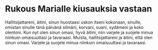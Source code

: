 # Rukous Marialle kiusauksia vastaan

Hallitsijattareni, äitini, sinun huostaasi uskon itseni kokonaan, sinulle, omistan sinulle tänä päivänä silmäni, korvani, suani, sydämeni ja koko olentoni. Kun nyt olen sinun omasi, hyvä äitini, niin varjele ja suojele minua niinkuin omaisuuttasi ja tavaraasi. Muista, hallitsijattareni ja äitini, että olen sinun omasi. Varjele ja suojele minua niinkuin omaisuuttasi ja tavaraasi.
